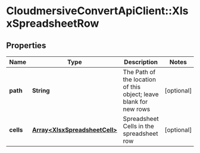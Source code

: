 # CloudmersiveConvertApiClient::XlsxSpreadsheetRow

## Properties
Name | Type | Description | Notes
------------ | ------------- | ------------- | -------------
**path** | **String** | The Path of the location of this object; leave blank for new rows | [optional] 
**cells** | [**Array&lt;XlsxSpreadsheetCell&gt;**](XlsxSpreadsheetCell.md) | Spreadsheet Cells in the spreadsheet row | [optional] 


